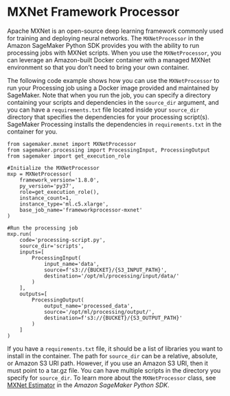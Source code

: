 # MXNet Framework Processor<a name="processing-job-frameworks-mxnet"></a>

Apache MXNet is an open\-source deep learning framework commonly used for training and deploying neural networks\. The `MXNetProcessor` in the Amazon SageMaker Python SDK provides you with the ability to run processing jobs with MXNet scripts\. When you use the `MXNetProcessor`, you can leverage an Amazon\-built Docker container with a managed MXNet environment so that you don’t need to bring your own container\.

The following code example shows how you can use the `MXNetProcessor` to run your Processing job using a Docker image provided and maintained by SageMaker\. Note that when you run the job, you can specify a directory containing your scripts and dependencies in the `source_dir` argument, and you can have a `requirements.txt` file located inside your `source_dir` directory that specifies the dependencies for your processing script\(s\)\. SageMaker Processing installs the dependencies in `requirements.txt` in the container for you\.

```
from sagemaker.mxnet import MXNetProcessor
from sagemaker.processing import ProcessingInput, ProcessingOutput
from sagemaker import get_execution_role

#Initialize the MXNetProcessor
mxp = MXNetProcessor(
    framework_version='1.8.0',
    py_version='py37',
    role=get_execution_role(), 
    instance_count=1,
    instance_type='ml.c5.xlarge',
    base_job_name='frameworkprocessor-mxnet'
)

#Run the processing job
mxp.run(
    code='processing-script.py',
    source_dir='scripts',
    inputs=[
        ProcessingInput(
            input_name='data',
            source=f's3://{BUCKET}/{S3_INPUT_PATH}',
            destination='/opt/ml/processing/input/data/'
        )
    ],
    outputs=[
        ProcessingOutput(
            output_name='processed_data',
            source='/opt/ml/processing/output/',
            destination=f's3://{BUCKET}/{S3_OUTPUT_PATH}'
        )
    ]
)
```

If you have a `requirements.txt` file, it should be a list of libraries you want to install in the container\. The path for `source_dir` can be a relative, absolute, or Amazon S3 URI path\. However, if you use an Amazon S3 URI, then it must point to a tar\.gz file\. You can have multiple scripts in the directory you specify for `source_dir`\. To learn more about the `MXNetProcessor` class, see [MXNet Estimator](https://sagemaker.readthedocs.io/en/stable/frameworks/mxnet/sagemaker.mxnet.html#mxnet-estimator) in the *Amazon SageMaker Python SDK*\.